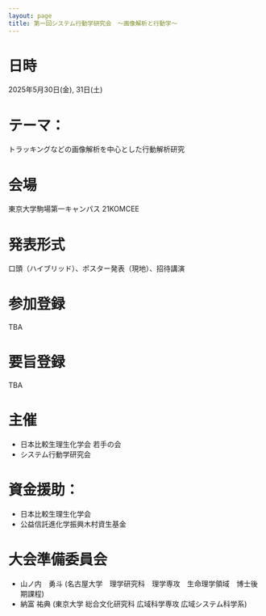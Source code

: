 ```yaml
---
layout: page
title: 第一回システム行動学研究会　〜画像解析と行動学〜
---
```


# 日時
2025年5月30日(金), 31日(土)

# テーマ：
トラッキングなどの画像解析を中心とした行動解析研究

# 会場
東京大学駒場第一キャンパス 21KOMCEE

# 発表形式
口頭（ハイブリッド）、ポスター発表（現地）、招待講演

# 参加登録
TBA

# 要旨登録
TBA

# 主催
- 日本比較生理生化学会 若手の会
- システム行動学研究会

# 資金援助：
- 日本比較生理生化学会
- 公益信託進化学振興木村資生基金

# 大会準備委員会
- 山ノ内　勇斗 (名古屋大学　理学研究科　理学専攻　生命理学領域　博士後期課程)
- 納富 祐典 (東京大学 総合文化研究科 広域科学専攻 広域システム科学系)